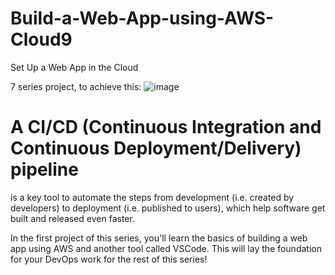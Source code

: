 # Build-a-Web-App-using-AWS-Cloud9

Set Up a Web App in the Cloud


7 series project, to achieve this: 
![image](https://github.com/user-attachments/assets/ecbaea21-1f35-4739-9cdb-380b91a41667)



# A CI/CD (Continuous Integration and Continuous Deployment/Delivery) pipeline 
is a key tool to automate the steps from development (i.e. created by developers) to deployment (i.e. published to users), which help software get built and released even faster.

In the first project of this series, you'll learn the basics of building a web app using AWS and another tool called VSCode. This will lay the foundation for your DevOps work for the rest of this series!

